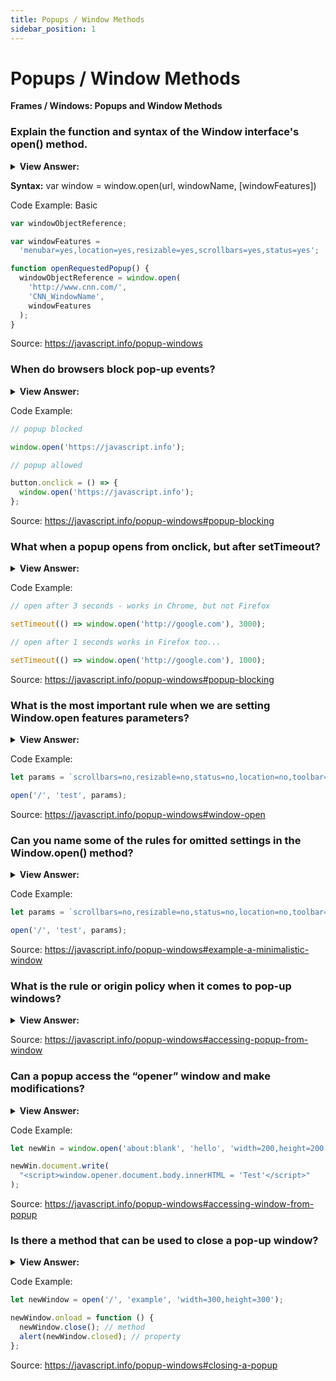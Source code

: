 ```yaml
---
title: Popups / Window Methods
sidebar_position: 1
---
```


# Popups / Window Methods

**Frames / Windows: Popups and Window Methods**

<head>
  <title>Popups / Window Methods - JavaScript Interview Questions & Answers</title>
  <meta charSet="utf-8" />
</head>

### Explain the function and syntax of the Window interface's open() method.

<details>
  <summary><strong>View Answer:</strong></summary>
  <div>
  <div><strong>Interview Response:</strong> A popup window is one of the oldest methods to show additional document to user. The Window interface's open() method loads the specified resource into the new or existing browsing context (window, &#8249;iframe&#8250; or tab) with the specified name. If the name does not exist, then a new browsing context is opened in a new tab or a new window, and the specified resource is loaded into it. The open method has three arguments including the url, windowName, and windowFeatures parameters. The url is a DOMString indicating the URL of the resource to be loaded. This can be a path or URL to an HTML page, image file, or any other resource that is supported by the browser. The windowName is a DOMString specifying the name of the browsing context (window, &#8249;iframe&#8250; or tab) into which to load the specified resource; if the name does not indicate an existing context, a new window is created and is given the name specified by windowName. The windowFeatures parameter is a DOMString containing a comma-separated list of window features given with their corresponding values in the form "name=value". These features include options such as the window's default size and position, whether to include toolbar or not, and so forth. There must be no whitespace in the string. Both the windowName and windowFeatures are optional parameters.
    </div>
  </div>
</details>

**Syntax:** var window = window.open(url, windowName, [windowFeatures])

Code Example: Basic

```js
var windowObjectReference;

var windowFeatures =
  'menubar=yes,location=yes,resizable=yes,scrollbars=yes,status=yes';

function openRequestedPopup() {
  windowObjectReference = window.open(
    'http://www.cnn.com/',
    'CNN_WindowName',
    windowFeatures
  );
}
```

Source: <https://javascript.info/popup-windows>

### When do browsers block pop-up events?

<details>
  <summary><strong>View Answer:</strong></summary>
  <div>
  <div><strong>Interview Response:</strong> Most browsers block popups if they are called outside of user-triggered event handlers like onclick. This way users are somewhat protected from unwanted popups, but the functionality is not disabled totally.
    </div>
  </div>
</details>

Code Example:

```js
// popup blocked

window.open('https://javascript.info');

// popup allowed

button.onclick = () => {
  window.open('https://javascript.info');
};
```

Source: <https://javascript.info/popup-windows#popup-blocking>

### What when a popup opens from onclick, but after setTimeout?

<details>
  <summary><strong>View Answer:</strong></summary>
  <div>
  <div><strong>Interview Response:</strong> The simple answer is it depends on the browser. For instance, if a onclick event has a nested timeout and returns a window open after 3 seconds. The popup opens in Chrome but gets blocked in Firefox. If we decrease the delay, the popup works in Firefox too (down to 2 seconds or less). The difference is that Firefox treats a timeout of 2000ms or less are acceptable, but after it – removes the “trust”, assuming that now it’s “outside of the user action”. So, the first one is blocked, and the second one is not.
    </div>
  </div>
</details>

Code Example:

```js
// open after 3 seconds - works in Chrome, but not Firefox

setTimeout(() => window.open('http://google.com'), 3000);

// open after 1 seconds works in Firefox too...

setTimeout(() => window.open('http://google.com'), 1000);
```

Source: <https://javascript.info/popup-windows#popup-blocking>

### What is the most important rule when we are setting Window.open features parameters?

<details>
  <summary><strong>View Answer:</strong></summary>
  <div>
  <div><strong>Interview Response:</strong> The configuration string for the new window. It contains settings, delimited by a comma. There must be no spaces in parameters, for example: width=200,height=100.
    </div>
  </div>
</details>

Code Example:

```js
let params = `scrollbars=no,resizable=no,status=no,location=no,toolbar=no`;

open('/', 'test', params);
```

Source: <https://javascript.info/popup-windows#window-open>

### Can you name some of the rules for omitted settings in the Window.open() method?

<details>
  <summary><strong>View Answer:</strong></summary>
  <div>
  <div><strong>Interview Response:</strong> There are several rules for omitted settings of the Window.open() method.<br /><br />
  <ul>
    <li>If there is no 3rd argument in the open call, or it is empty, then the default window parameters are used.</li>
    <li>If there is a string of params, but some yes/no features are omitted, then the omitted features assumed to have no value. So if you specify params, make sure you explicitly set all required features to yes.</li>
    <li>If there is no left/top in params, then the browser tries to open a new window near the last opened window.</li>
    <li>If there is no width/height, then the new window will be the same size as the last opened.</li>
  </ul>
</div>
  </div>
</details>

Code Example:

```js
let params = `scrollbars=no,resizable=no,status=no,location=no,toolbar=no`;

open('/', 'test', params);
```

Source: <https://javascript.info/popup-windows#example-a-minimalistic-window>

### What is the rule or origin policy when it comes to pop-up windows?

<details>
  <summary><strong>View Answer:</strong></summary>
  <div>
  <div><strong>Interview Response:</strong> Windows may freely access content of each other only if they come from the same origin (the same protocol://domain:port). Otherwise, e.g., if the main window is from site.com, and the popup from gmail.com, that is impossible for user safety reasons.
    </div>
  </div>
</details>

Source: <https://javascript.info/popup-windows#accessing-popup-from-window>

### Can a popup access the “opener” window and make modifications?

<details>
  <summary><strong>View Answer:</strong></summary>
  <div>
  <div><strong>Interview Response:</strong> A popup may access the “opener” window as well using window.opener reference. It is null for all windows except popups. So the connection between the windows is bidirectional: the main window and the popup have a reference to each other.
    </div>
  </div>
</details>

Code Example:

```js
let newWin = window.open('about:blank', 'hello', 'width=200,height=200');

newWin.document.write(
  "<script>window.opener.document.body.innerHTML = 'Test'</script>"
);
```

Source: <https://javascript.info/popup-windows#accessing-window-from-popup>

### Is there a method that can be used to close a pop-up window?

<details>
  <summary><strong>View Answer:</strong></summary>
  <div>
  <div><strong>Interview Response:</strong> Yes, the close() method is available for any window, but window.close() is ignored by most browsers if window is not created with window.open(). So, it will only work on a popup. The closed property is true if the window is closed. That is useful to check if the popup (or the main window) is still open or not. A user can close it anytime, and our code should take that possibility into account. To check if a window is closed: win.closed.
    </div>
  </div>
</details>

Code Example:

```js
let newWindow = open('/', 'example', 'width=300,height=300');

newWindow.onload = function () {
  newWindow.close(); // method
  alert(newWindow.closed); // property
};
```

Source: <https://javascript.info/popup-windows#closing-a-popup>
